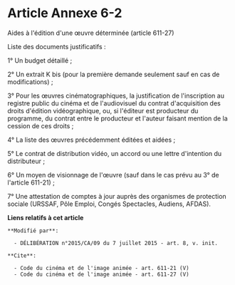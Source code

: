 # Article Annexe 6-2

Aides à l'édition d'une œuvre déterminée (article 611-27) 

Liste des documents justificatifs : 

1° Un budget détaillé ; 

2° Un extrait K bis (pour la première demande seulement sauf en cas de modifications) ; 

3° Pour les œuvres cinématographiques, la justification de l'inscription au registre public du cinéma et de l'audiovisuel du
contrat d'acquisition des droits d'édition vidéographique, ou, si l'éditeur est producteur du programme, du contrat entre le
producteur et l'auteur faisant mention de la cession de ces droits ; 

4° La liste des œuvres précédemment éditées et aidées ; 

5° Le contrat de distribution vidéo, un accord ou une lettre d'intention du distributeur ; 

6° Un moyen de visionnage de l'œuvre (sauf dans le cas prévu au 3° de l'article 611-21) ; 

7° Une attestation de comptes à jour auprès des organismes de protection sociale (URSSAF, Pôle Emploi, Congés Spectacles,
Audiens, AFDAS).

**Liens relatifs à cet article**

	**Modifié par**:

	  - DÉLIBÉRATION n°2015/CA/09 du 7 juillet 2015 - art. 8, v. init.

	**Cite**:

	  - Code du cinéma et de l'image animée - art. 611-21 (V)
	  - Code du cinéma et de l'image animée - art. 611-27 (V)

